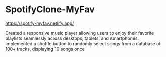# SpotifyClone-MyFav

https://spotify-myfav.netlify.app/

Created a responsive music player allowing users to enjoy their favorite playlists seamlessly across desktops, tablets, and smartphones. Implemented a shuffle button to randomly select songs from a database of 100+ tracks, displaying 10 songs once
